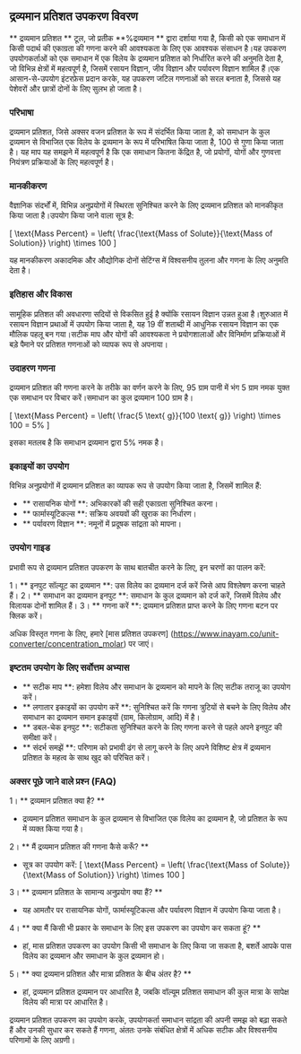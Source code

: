 ## द्रव्यमान प्रतिशत उपकरण विवरण

** द्रव्यमान प्रतिशत ** टूल, जो प्रतीक **%द्रव्यमान ** द्वारा दर्शाया गया है, किसी को एक समाधान में किसी पदार्थ की एकाग्रता की गणना करने की आवश्यकता के लिए एक आवश्यक संसाधन है।यह उपकरण उपयोगकर्ताओं को एक समाधान में एक विलेय के द्रव्यमान प्रतिशत को निर्धारित करने की अनुमति देता है, जो विभिन्न क्षेत्रों में महत्वपूर्ण है, जिसमें रसायन विज्ञान, जीव विज्ञान और पर्यावरण विज्ञान शामिल हैं।एक आसान-से-उपयोग इंटरफ़ेस प्रदान करके, यह उपकरण जटिल गणनाओं को सरल बनाता है, जिससे यह पेशेवरों और छात्रों दोनों के लिए सुलभ हो जाता है।

### परिभाषा

द्रव्यमान प्रतिशत, जिसे अक्सर वजन प्रतिशत के रूप में संदर्भित किया जाता है, को समाधान के कुल द्रव्यमान से विभाजित एक विलेय के द्रव्यमान के रूप में परिभाषित किया जाता है, 100 से गुणा किया जाता है। यह माप यह समझने में महत्वपूर्ण है कि एक समाधान कितना केंद्रित है, जो प्रयोगों, योगों और गुणवत्ता नियंत्रण प्रक्रियाओं के लिए महत्वपूर्ण है।

### मानकीकरण

वैज्ञानिक संदर्भों में, विभिन्न अनुप्रयोगों में स्थिरता सुनिश्चित करने के लिए द्रव्यमान प्रतिशत को मानकीकृत किया जाता है।उपयोग किया जाने वाला सूत्र है:

\[ \text{Mass Percent} = \left( \frac{\text{Mass of Solute}}{\text{Mass of Solution}} \right) \times 100 \]

यह मानकीकरण अकादमिक और औद्योगिक दोनों सेटिंग्स में विश्वसनीय तुलना और गणना के लिए अनुमति देता है।

### इतिहास और विकास

सामूहिक प्रतिशत की अवधारणा सदियों से विकसित हुई है क्योंकि रसायन विज्ञान उन्नत हुआ है।शुरुआत में रसायन विज्ञान प्रथाओं में उपयोग किया जाता है, यह 19 वीं शताब्दी में आधुनिक रसायन विज्ञान का एक मौलिक पहलू बन गया।सटीक माप और योगों की आवश्यकता ने प्रयोगशालाओं और विनिर्माण प्रक्रियाओं में बड़े पैमाने पर प्रतिशत गणनाओं को व्यापक रूप से अपनाया।

### उदाहरण गणना

द्रव्यमान प्रतिशत की गणना करने के तरीके का वर्णन करने के लिए, 95 ग्राम पानी में भंग 5 ग्राम नमक युक्त एक समाधान पर विचार करें।समाधान का कुल द्रव्यमान 100 ग्राम है।

\[ \text{Mass Percent} = \left( \frac{5 \text{ g}}{100 \text{ g}} \right) \times 100 = 5\% \]

इसका मतलब है कि समाधान द्रव्यमान द्वारा 5% नमक है।

### इकाइयों का उपयोग

विभिन्न अनुप्रयोगों में द्रव्यमान प्रतिशत का व्यापक रूप से उपयोग किया जाता है, जिसमें शामिल हैं:

- ** रासायनिक योगों **: अभिकारकों की सही एकाग्रता सुनिश्चित करना।
- ** फार्मास्यूटिकल्स **: सक्रिय अवयवों की खुराक का निर्धारण।
- ** पर्यावरण विज्ञान **: नमूनों में प्रदूषक सांद्रता को मापना।

### उपयोग गाइड

प्रभावी रूप से द्रव्यमान प्रतिशत उपकरण के साथ बातचीत करने के लिए, इन चरणों का पालन करें:

1। ** इनपुट सॉल्यूट का द्रव्यमान **: उस विलेय का द्रव्यमान दर्ज करें जिसे आप विश्लेषण करना चाहते हैं।
2। ** समाधान का द्रव्यमान इनपुट **: समाधान के कुल द्रव्यमान को दर्ज करें, जिसमें विलेय और विलायक दोनों शामिल हैं।
3। ** गणना करें **: द्रव्यमान प्रतिशत प्राप्त करने के लिए गणना बटन पर क्लिक करें।

अधिक विस्तृत गणना के लिए, हमारे [मास प्रतिशत उपकरण] (https://www.inayam.co/unit-converter/concentration_molar) पर जाएं।

### इष्टतम उपयोग के लिए सर्वोत्तम अभ्यास

- ** सटीक माप **: हमेशा विलेय और समाधान के द्रव्यमान को मापने के लिए सटीक तराजू का उपयोग करें।
- ** लगातार इकाइयों का उपयोग करें **: सुनिश्चित करें कि गणना त्रुटियों से बचने के लिए विलेय और समाधान का द्रव्यमान समान इकाइयों (ग्राम, किलोग्राम, आदि) में है।
- ** डबल-चेक इनपुट **: सटीकता सुनिश्चित करने के लिए गणना करने से पहले अपने इनपुट की समीक्षा करें।
- ** संदर्भ समझें **: परिणाम को प्रभावी ढंग से लागू करने के लिए अपने विशिष्ट क्षेत्र में द्रव्यमान प्रतिशत के महत्व के साथ खुद को परिचित करें।

### अक्सर पूछे जाने वाले प्रश्न (FAQ)

1। ** द्रव्यमान प्रतिशत क्या है? **
- द्रव्यमान प्रतिशत समाधान के कुल द्रव्यमान से विभाजित एक विलेय का द्रव्यमान है, जो प्रतिशत के रूप में व्यक्त किया गया है।

2। ** मैं द्रव्यमान प्रतिशत की गणना कैसे करूँ? **
- सूत्र का उपयोग करें: \[ \text{Mass Percent} = \left( \frac{\text{Mass of Solute}}{\text{Mass of Solution}} \right) \times 100 \]

3। ** द्रव्यमान प्रतिशत के सामान्य अनुप्रयोग क्या हैं? **
- यह आमतौर पर रासायनिक योगों, फार्मास्यूटिकल्स और पर्यावरण विज्ञान में उपयोग किया जाता है।

4। ** क्या मैं किसी भी प्रकार के समाधान के लिए इस उपकरण का उपयोग कर सकता हूं? **
- हां, मास प्रतिशत उपकरण का उपयोग किसी भी समाधान के लिए किया जा सकता है, बशर्ते आपके पास विलेय का द्रव्यमान और समाधान के कुल द्रव्यमान हो।

5। ** क्या द्रव्यमान प्रतिशत और मात्रा प्रतिशत के बीच अंतर है? **
- हां, द्रव्यमान प्रतिशत द्रव्यमान पर आधारित है, जबकि वॉल्यूम प्रतिशत समाधान की कुल मात्रा के सापेक्ष विलेय की मात्रा पर आधारित है।

द्रव्यमान प्रतिशत उपकरण का उपयोग करके, उपयोगकर्ता समाधान सांद्रता की अपनी समझ को बढ़ा सकते हैं और उनकी सुधार कर सकते हैं गणना, अंततः उनके संबंधित क्षेत्रों में अधिक सटीक और विश्वसनीय परिणामों के लिए अग्रणी।